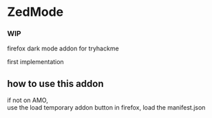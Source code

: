 # ZedMode
### WIP
firefox dark mode addon for tryhackme

first implementation

## how to use this addon
if not on AMO,  
use the load temporary addon button in firefox, load the manifest.json
